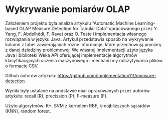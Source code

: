 # Wykrywanie pomiarów OLAP

Założeniem projektu była analiza artykułu “Automatic Machine Learning-based OLAP Measure Detection for Tabular Data“ opracowanego przez Y. Yang, F. Abdelhédi, F. Ravat oraz O. Teste i implementacja własnego rozwiązania w języku Java. Artykuł przedstawia sposób na wykrywanie kolumn z tabel zawierających różne informacje, które przechowują pomiary z danej dziedziny problemowej. We własnej implementacji użyto języka Java i biblioteki Weka API oferującej implementacje algorytmów klasyfikacyjnych uczenia maszynowego i mechanizmy odczytywania plików o formacie CSV.

Github autorów artykułu: https://github.com/Implementation111/measure-detection

Wyniki były ustalane na podstawie miar opracowanych przez autorów artykułu: recall (R), precission (P), F-measure (F).

Użyto algorytmów: K*, SVM z kernelem RBF, k-najbliższych sąsiadów (KNN), random forest.


